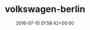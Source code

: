 ---
title:		"volkswagen-berlin"
type:		"upload"
description:		"TBC"
date:		"2016-07-10 01:58:42+00:00"
album:		"city"
filename:		"volkswagen-berlin.md"
series:		""
cl_public_id:		"city/volkswagen-berlin"
cl_version:		1497000475
format:		"tiff"
bytes:		8418160
width:		2560
height:		1440
exposure_mode:		"Auto"
program:		"Aperture-priority AE"
aperture:		"2.8"
focal_length:		"16.0 mm"
iso:		"2500"
shutter_speed:		"1/8"
metering:		"Multi-segment"
flash:		"Off, Did not fire"
white_balance:		"Custom"
colour_temp:		"2000"
has_crop:		"true"
orientation:		"Horizontal (normal)"
camera_model:		"NIKON D800"
lens_info:		"16mm f/2.8"
artist:		"No artist info"
x_resolution:		"300"
y_resolution:		"300"
---